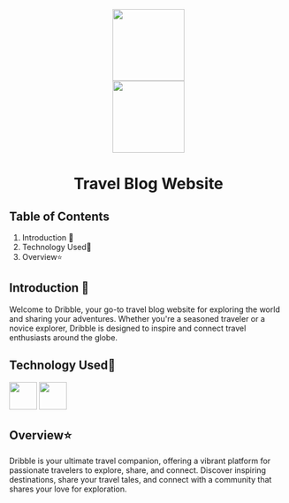 <div align="center"><img height="130" src="https://github.com/Sneha123-zudo/opensource_guide/assets/145490348/a6751141-2840-4389-a357-aa37c15520fd"/></div>
<div align="center"><img height="130" src="https://github.com/Sneha123-zudo/opensource_guide/assets/145490348/ef5eeb2c-564b-4b5c-bce9-7fdd1ec5571c"/></div>


# <div align="center">Travel Blog Website</div>

## Table of Contents

1. Introduction 📌
2. Technology Used🚀
3. Overview⭐

## Introduction 📌

Welcome to Dribble, your go-to travel blog website for exploring the world and sharing your adventures. Whether you're a seasoned traveler or a novice explorer, Dribble is designed to inspire and connect travel enthusiasts around the globe.


## Technology Used🚀

<img src="https://github.com/Sneha123-zudo/opensource_guide/assets/145490348/7f36fb5a-0150-496a-8790-84c9d2030459" height="50">
<img src="https://github.com/Sneha123-zudo/opensource_guide/assets/145490348/4aac4d35-5430-4c68-9914-529b2d8c8bb6" height="50">


 ## Overview⭐

 Dribble is your ultimate travel companion, offering a vibrant platform for passionate travelers to explore, share, and connect. Discover inspiring destinations, share your travel tales, and connect with a community that shares your love for exploration.



